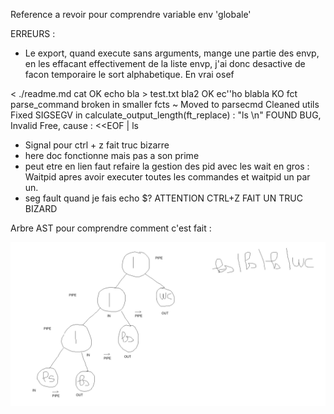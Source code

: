 Reference a revoir pour comprendre variable env 'globale'

ERREURS :

- Le export, quand execute sans arguments, mange une partie des envp, en les effacant effectivement de la liste envp, j'ai donc desactive de facon temporaire le sort alphabetique. En vrai osef

< ./readme.md cat OK
echo bla > test.txt bla2 OK
ec''ho blabla KO
fct parse_command broken in smaller fcts
~ Moved to parsecmd
Cleaned utils
Fixed SIGSEGV in calculate_output_length(ft_replace) : "ls \n"
FOUND BUG, Invalid Free, cause : <<EOF | ls

- Signal pour ctrl + z fait truc bizarre
- here doc fonctionne mais pas a son prime
- peut etre en lien faut refaire la gestion des pid avec les wait en gros : Waitpid apres avoir executer toutes les commandes et waitpid un par un.
- seg fault quand je fais echo $?
ATTENTION CTRL+Z FAIT UN TRUC BIZARD

Arbre AST pour comprendre comment c'est fait :

![alt text](<Screenshot from 2024-06-19 19-27-15.png>)

